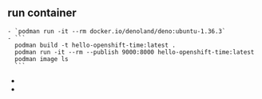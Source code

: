 ## run container
	- `podman run -it --rm docker.io/denoland/deno:ubuntu-1.36.3`
	- ``` 
	  podman build -t hello-openshift-time:latest .
	  podman run -it --rm --publish 9000:8000 hello-openshift-time:latest
	  podman image ls
	  ```
-
-